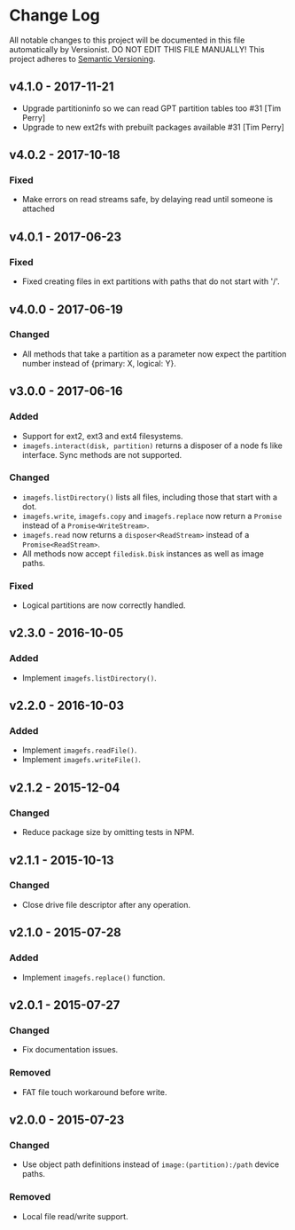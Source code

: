 # Change Log

All notable changes to this project will be documented in this file
automatically by Versionist. DO NOT EDIT THIS FILE MANUALLY!
This project adheres to [Semantic Versioning](http://semver.org/).

## v4.1.0 - 2017-11-21

* Upgrade partitioninfo so we can read GPT partition tables too #31 [Tim Perry]
* Upgrade to new ext2fs with prebuilt packages available #31 [Tim Perry]

## v4.0.2 - 2017-10-18

### Fixed

- Make errors on read streams safe, by delaying read until someone is attached

## v4.0.1 - 2017-06-23

### Fixed

- Fixed creating files in ext partitions with paths that do not start with '/'.

## v4.0.0 - 2017-06-19

### Changed

- All methods that take a partition as a parameter now expect the partition number instead of {primary: X, logical: Y}.

## v3.0.0 - 2017-06-16

### Added

- Support for ext2, ext3 and ext4 filesystems.
- `imagefs.interact(disk, partition)` returns a disposer of a node fs like interface. Sync methods are not supported.

### Changed

- `imagefs.listDirectory()` lists all files, including those that start with a dot.
- `imagefs.write`, `imagefs.copy` and `imagefs.replace` now return a `Promise` instead of a `Promise<WriteStream>`.
- `imagefs.read` now returns a `disposer<ReadStream>` instead of a `Promise<ReadStream>`.
- All methods now accept `filedisk.Disk` instances as well as image paths.

### Fixed

- Logical partitions are now correctly handled.

## v2.3.0 - 2016-10-05

### Added

- Implement `imagefs.listDirectory()`.

## v2.2.0 - 2016-10-03

### Added

- Implement `imagefs.readFile()`.
- Implement `imagefs.writeFile()`.

## v2.1.2 - 2015-12-04

### Changed

- Reduce package size by omitting tests in NPM.

## v2.1.1 - 2015-10-13

### Changed

- Close drive file descriptor after any operation.

## v2.1.0 - 2015-07-28

### Added

- Implement `imagefs.replace()` function.

## v2.0.1 - 2015-07-27

### Changed

- Fix documentation issues.

### Removed

- FAT file touch workaround before write.

## v2.0.0 - 2015-07-23

### Changed

- Use object path definitions instead of `image:(partition):/path` device paths.

### Removed

- Local file read/write support.
